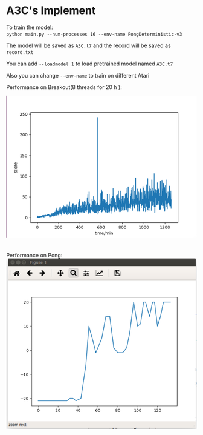 A3C's Implement
======
To train the model: <br>
`python main.py --num-processes 16 --env-name PongDeterministic-v3`

The model will be saved as `A3C.t7` and the record will be saved as `record.txt`

You can add `--loadmodel 1` to load pretrained model named `A3C.t7`

Also you can change `--env-name` to train on different Atari

Performance on Breakout(8 threads for 20 h ):<br>

![](https://github.com/tankche1/Deep-Reinforcement-Learning/blob/master/pytorchA3C/Breakout.png)
<br><br><br>
Performance on Pong:<br>
![](https://github.com/tankche1/Deep-Reinforcement-Learning/blob/master/pytorchA3C/Pong.png)


